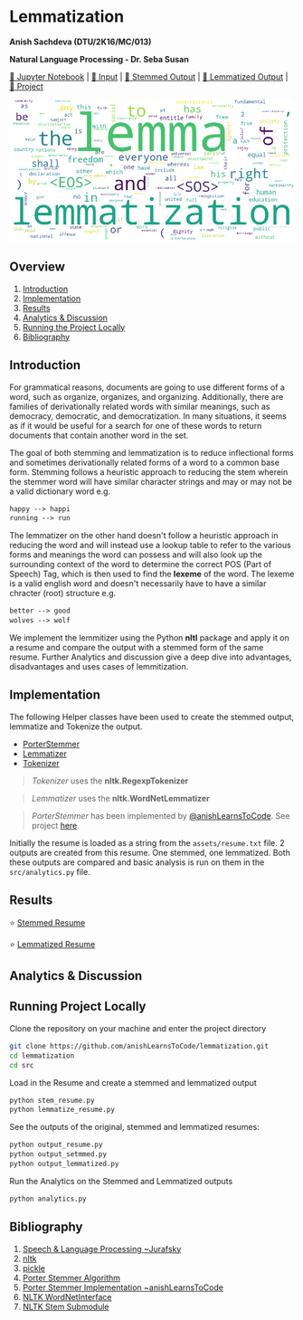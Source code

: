 # Lemmatization 

__Anish Sachdeva (DTU/2K16/MC/013)__

__Natural Language Processing - Dr. Seba Susan__

[📓 Jupyter Notebook](notebook/lemmatization.ipynb) |
[📄 Input](assets/resume.txt) |
[📄 Stemmed Output](assets/resume_stemmed.txt) |
[📄 Lemmatized Output](assets/resume_lemmatized.txt) | 
[📐 Project]()

![lemmatization](assets/lemmatization.png) 

## Overview
1. [Introduction](#introduction)
1. [Implementation](#implementation)
1. [Results](#results)
1. [Analytics & Discussion](#analytics--discussion)
1. [Running the Project Locally](#running-project-locally)
1. [Bibliography](#bibliography)

## Introduction
For grammatical reasons, documents are going to use different forms of a word, such as organize, organizes, and 
organizing. Additionally, there are families of derivationally related words with similar meanings, such as democracy, 
democratic, and democratization. In many situations, it seems as if it would be useful for a search for one of 
these words to return documents that contain another word in the set.

The goal of both stemming and lemmatization is to reduce inflectional forms and sometimes derivationally related 
forms of a word to a common base form. Stemming follows a heuristic approach to reducing the stem wherein the 
stemmer word will have similar character strings and may or may not be a valid dictionary word e.g.

```txt
happy --> happi
running --> run
```

The lemmatizer on the other hand doesn't follow a heuristic approach in reducing the word and will instead 
use a lookup table to refer to the various forms and meanings the word can possess and will also look up the 
surrounding context of the word to determine the correct POS (Part of Speech) Tag, which is then used to find the
__lexeme__ of the word. The lexeme is a valid english word and doesn't necessarily have to have a similar chracter
(root) structure e.g.

```txt
better --> good
wolves --> wolf
```  

We implement the lemmitizer using the Python __nltl__ package and apply it on a resume and compare the output with a
stemmed form of the same resume. Further Analytics and discussion give a deep dive into advantages, disadvantages and 
uses cases of lemmitization.

## Implementation
The following Helper classes have been used to create the stemmed output, lemmatize and 
Tokenize the output.

- [PorterStemmer](src/PorterStemmer.py)
- [Lemmatizer](src/Lemmatizer.py)
- [Tokenizer](src/Tokenizer.py)

> _Tokenizer_ uses the __nltk.RegexpTokenizer__

> _Lemmatizer_ uses the __nltk.WordNetLemmatizer__

> _PorterStemmer_ has been implemented by 
> [@anishLearnsToCode](https://github.com/anishLearnsToCode). 
> See project [here](https://github.com/anishLearnsToCode/porter-stemmer).
 
Initially the resume is loaded as a string from the `assets/resume.txt` file. 2 outputs are 
created from this resume. One stemmed, one lemmatized. Both these outputs are compared and 
basic analysis is run on them in the `src/analytics.py` file.

## Results
⭐ [Stemmed Resume](assets/resume_stemmed.txt)

⭐ [Lemmatized Resume](assets/resume_lemmatized.txt)

## Analytics & Discussion

## Running Project Locally
Clone the repository on your machine and enter the project directory
```bash
git clone https://github.com/anishLearnsToCode/lemmatization.git
cd lemmatization
cd src
```

Load in the Resume and create a stemmed and lemmatized output 
```bash
python stem_resume.py
python lemmatize_resume.py
```

See the outputs of the original, stemmed and lemmatized resumes: 
```bash
python output_resume.py
python output_setmmed.py
python output_lemmatized.py
```

Run the Analytics on the Stemmed and Lemmatized outputs
```bash
python analytics.py
```

## Bibliography
1. [Speech & Language Processing ~Jurafsky](https://web.stanford.edu/~jurafsky/slp3/)
1. [nltk](https://www.nltk.org/)
1. [pickle](https://docs.python.org/3/library/pickle.html)
1. [Porter Stemmer Algorithm](http://tartarus.org/martin/PorterStemmer)
1. [Porter Stemmer Implementation ~anishLearnsToCode](https://github.com/anishLearnsToCode/porter-stemmer)
1. [NLTK WordNetInterface](https://www.nltk.org/howto/wordnet.html)
1. [NLTK Stem Submodule](http://www.nltk.org/api/nltk.stem.html)
